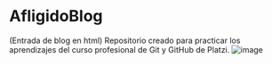 # AfligidoBlog
(Entrada de blog en html) Repositorio creado para practicar los aprendizajes del curso profesional de Git y GitHub de Platzi.
![image](https://user-images.githubusercontent.com/87253185/126914969-63585b49-f9e6-4055-84fc-43d966a48d02.png)
